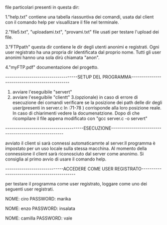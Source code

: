 file particolari presenti in questa dir:

1."help.txt"
    contiene una tabella riassuntiva dei comandi, usata dal client con il comando help
    per visuallizare il file nel terminale.

2."file5.txt", "uploadami.txt", "provami.txt"
    file usati per testare l'upload dei file.

3."FTPpath"
    questa dir contiene le dir degli utenti anonimi e registrati. Ogni user registrato ha
    una propria dir identificata dal proprio nome. Tutti gli user anonimi hanno una sola dirù
    chiamata "anon".

4."myFTP.pdf"
    documentazione del progetto.

------------------------------------SETUP DEL PROGRAMMA-----------------------------------------------
1. avviare l'eseguibile "servert"
2. avviare l'eseguibile "clientt"
3.(opzionale) in caso di errore di esecuzione dei comandi verificare se la posizione dei path
    delle dir degli user(presenti in server.c ln :71-78 ) corrisponde alla loro posizione reale.
    In caso di chiarimenti vedere la documenatzione.
    Dopo di che ricompilare il file appena modificato con "gcc server.c -o servert"

---------------------------------------ESECUZIONE------------------------------------------------------

avviato il client si sarà connessi automaticamnte al server.Il programma è impostato per un uso locale
sulla stessa macchina. Al momento della connessione il client sarà riconosciuto dal server come anonimo.
Si consiglia al primo avvio di usare il comando help.

-----------------------------ACCEDERE COME USER REGISTRATO---------------------------------------------

per testare il programma come user registrato, loggare come uno dei seguenti user registrati.

NOME: ciro
PASSWORD: marika

NOME: enzo
PASSWORD: insalata

NOME: camilla
PASSWORD: vale



